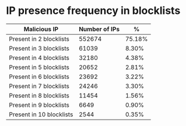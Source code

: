 # IP presence frequency in blocklists
| Malicious IP | Number of IPs | % |
|----|----|----|
| Present in 2 blocklists | 552674 | 75.18% |
| Present in 3 blocklists | 61039 | 8.30% |
| Present in 4 blocklists | 32180 | 4.38% |
| Present in 5 blocklists | 20652 | 2.81% |
| Present in 6 blocklists | 23692 | 3.22% |
| Present in 7 blocklists | 24246 | 3.30% |
| Present in 8 blocklists | 11454 | 1.56% |
| Present in 9 blocklists | 6649 | 0.90% |
| Present in 10 blocklists | 2544 | 0.35% |
